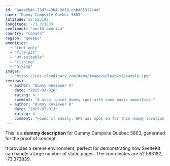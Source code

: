 ```yaml
---
id: "3aaafb4c-73d7-43b4-8010-ebbd05317c4d"
name: "Dummy Campsite Quebec 5863"
latitude: 52.583182
longitude: -73.373839
continent: "north-america"
country: "canada"
region: "quebec"
amenities:
  - "tent-only"
  - "fire-pit"
  - "RV-suitable"
  - "fishing"
  - "hiking"
images:
  - "https://res.cloudinary.com/demo/image/upload/v1/sample.jpg"
reviews:
  - author: "Dummy Reviewer A"
    date: "2025-03-026"
    rating: 4
    comment: "A nice, quiet dummy spot with some basic amenities."
  - author: "Dummy Reviewer B"
    date: "2025-07-013"
    rating: 4
    comment: "Found it easily. GPS was spot on for this dummy location."
---
```


This is a **dummy description** for Dummy Campsite Quebec 5863, generated for the proof of concept.

It provides a serene environment, perfect for demonstrating how SvelteKit can handle a large number of static pages. The coordinates are 52.583182, -73.373839.
